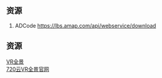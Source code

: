 ## 资源
1. ADCode https://lbs.amap.com/api/webservice/download





## 资源
[VR全景](https://www.toowtech.com/)   
[720云VR全景官网](https://www.720yun.com/)